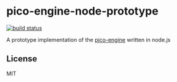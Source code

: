 # pico-engine-node-prototype

[![build status](https://secure.travis-ci.org/farskipper/pico-engine-node-prototype.svg)](https://travis-ci.org/farskipper/pico-engine-node-prototype)

A prototype implementation of the [pico-engine](http://www.windley.com/archives/2016/03/rebuilding_krl.shtml) written in node.js

## License
MIT
